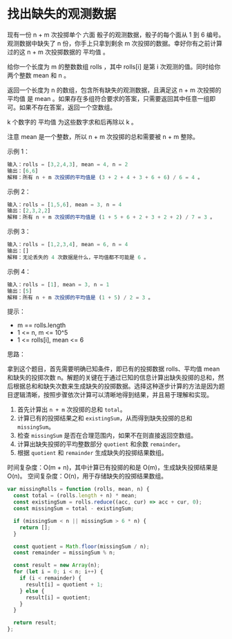 # 找出缺失的观测数据

现有一份 n + m 次投掷单个 六面 骰子的观测数据，骰子的每个面从 1 到 6 编号。观测数据中缺失了 n 份，你手上只拿到剩余 m 次投掷的数据。幸好你有之前计算过的这 n + m 次投掷数据的 平均值 。

给你一个长度为 m 的整数数组 rolls ，其中 rolls[i] 是第 i 次观测的值。同时给你两个整数 mean 和 n 。

返回一个长度为 n 的数组，包含所有缺失的观测数据，且满足这 n + m 次投掷的 平均值 是 mean 。如果存在多组符合要求的答案，只需要返回其中任意一组即可。如果不存在答案，返回一个空数组。

k 个数字的 平均值 为这些数字求和后再除以 k 。

注意 mean 是一个整数，所以 n + m 次投掷的总和需要被 n + m 整除。

示例 1：

```js
输入：rolls = [3,2,4,3], mean = 4, n = 2
输出：[6,6]
解释：所有 n + m 次投掷的平均值是 (3 + 2 + 4 + 3 + 6 + 6) / 6 = 4 。
```

示例 2：

```js
输入：rolls = [1,5,6], mean = 3, n = 4
输出：[2,3,2,2]
解释：所有 n + m 次投掷的平均值是 (1 + 5 + 6 + 2 + 3 + 2 + 2) / 7 = 3 。
```

示例 3：

```js
输入：rolls = [1,2,3,4], mean = 6, n = 4
输出：[]
解释：无论丢失的 4 次数据是什么，平均值都不可能是 6 。
```

示例 4：

```js
输入：rolls = [1], mean = 3, n = 1
输出：[5]
解释：所有 n + m 次投掷的平均值是 (1 + 5) / 2 = 3 。
```

提示：

- m == rolls.length
- 1 <= n, m <= 10^5
- 1 <= rolls[i], mean <= 6

思路：

拿到这个题目，首先需要明确已知条件，即已有的投掷数据 rolls、平均值 mean 和缺失的投掷次数 n。解题的关键在于通过已知的信息计算出缺失投掷的总和，然后根据总和和缺失次数来生成缺失的投掷数据。选择这种逐步计算的方法是因为题目逻辑清晰，按照步骤依次计算可以清晰地得到结果，并且易于理解和实现。

1. 首先计算出 `n + m` 次投掷的总和 `total`。
2. 计算已有的投掷结果之和 `existingSum`，从而得到缺失投掷的总和 `missingSum`。
3. 检查 `missingSum` 是否在合理范围内，如果不在则直接返回空数组。
4. 计算出缺失投掷的平均整数部分 `quotient` 和余数 `remainder`。
5. 根据 `quotient` 和 `remainder` 生成缺失的投掷结果数组。

时间复杂度：O(m + n)，其中计算已有投掷的和是 O(m)，生成缺失投掷结果是 O(n)。
空间复杂度：O(n)，用于存储缺失的投掷结果数组。

```javascript
var missingRolls = function (rolls, mean, n) {
  const total = (rolls.length + n) * mean;
  const existingSum = rolls.reduce((acc, cur) => acc + cur, 0);
  const missingSum = total - existingSum;

  if (missingSum < n || missingSum > 6 * n) {
    return [];
  }

  const quotient = Math.floor(missingSum / n);
  const remainder = missingSum % n;

  const result = new Array(n);
  for (let i = 0; i < n; i++) {
    if (i < remainder) {
      result[i] = quotient + 1;
    } else {
      result[i] = quotient;
    }
  }

  return result;
};
```
